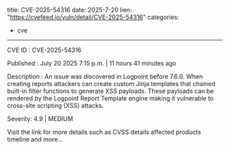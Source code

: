  
title: CVE-2025-54316
date: 2025-7-20
lien: "https://cvefeed.io/vuln/detail/CVE-2025-54316"
categories:
  - cve
---

CVE ID : CVE-2025-54316

Published :  July 20
2025
7:15 p.m. | 11 hours
41 minutes ago

Description : An issue was discovered in Logpoint before 7.6.0. When creating reports
attackers can create custom Jinja templates that chained built-in filter functions to generate XSS payloads. These payloads can be rendered by the Logpoint Report Template engine
making it vulnerable to cross-site scripting (XSS) attacks.

Severity: 4.9 | MEDIUM

Visit the link for more details
such as CVSS details
affected products
timeline
and more...
